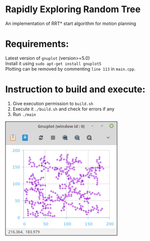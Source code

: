 # Rapidly Exploring Random Tree  

An implementation of RRT* start algorithm for motion planning  

Requirements:  
=============  
Latest version of `gnuplot` (version>=5.0)  
Install it using `sudo apt-get install gnuplot5`  
Plotting can be removed by commenting `line 113` in `main.cpp`.  

Instruction to build and execute:  
=================================  
1) Give execution permission to `build.sh`  
2) Execute it `./build.sh` and check for errors if any  
3) Run `./main`  

![Plot screenshot](https://github.com/DarkByt31/RRT/blob/master/rrt.png)
